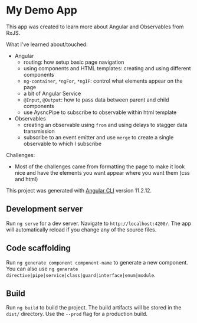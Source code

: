 # My Demo App

This app was created to learn more about Angular and Observables from RxJS. 

What I've learned about/touched:
- Angular
    - routing: how setup basic page navigation
    - using components and HTML templates: creating and using different components
    - `ng-container`, `*ngFor`, `*ngIF`: control what elements appear on the page
    - a bit of Angular Service
    - `@Input`, `@Output`: how to pass data between parent and child components 
    - use AysncPipe to subscribe to observable within html template
- Observables
    - creating an observable using `from` and using delays to stagger data transmission
    - subscribe to an event emitter and use `merge` to create a single observable to which I subscribe

Challenges:
- Most of the challenges came from formatting the page to make it look nice and have the elements you want appear where you want them (css and html)

This project was generated with [Angular CLI](https://github.com/angular/angular-cli) version 11.2.12.

## Development server

Run `ng serve` for a dev server. Navigate to `http://localhost:4200/`. The app will automatically reload if you change any of the source files.

## Code scaffolding

Run `ng generate component component-name` to generate a new component. You can also use `ng generate directive|pipe|service|class|guard|interface|enum|module`.

## Build

Run `ng build` to build the project. The build artifacts will be stored in the `dist/` directory. Use the `--prod` flag for a production build.


